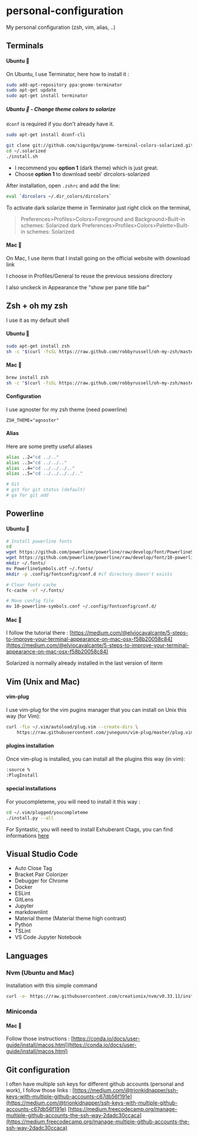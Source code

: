# personal-configuration

My personal configuration (zsh, vim, alias, ..)

## Terminals

#### Ubuntu :penguin:

On Ubuntu, I use Terminator, here how to install it :

``` bash
sudo add-apt-repository ppa:gnome-terminator
sudo apt-get update
sudo apt-get install terminator
```

##### Ubuntu :penguin: - Change theme colors to solarize

```dconf``` is required if you don't already have it.
```bash
sudo apt-get install dconf-cli
```

```bash
git clone git://github.com/sigurdga/gnome-terminal-colors-solarized.git ~/.solarized
cd ~/.solarized
./install.sh
```
 - I recommend you **option 1** (dark theme) which is just great.  
 - Choose **option 1** to download seebi' dircolors-solarized
 
After installation, open ```.zshrc``` and add the line:

```bash
eval `dircolors ~/.dir_colors/dircolors`
```

To activate dark solarize theme in Terminator just right click on the terminal, 
> Preferences>Profiles>Colors>Foreground and Background>Built-in schemes: Solarized dark
> Preferences>Profiles>Colors>Palette>Built-in schemes: Solarized

#### Mac :apple:

On Mac, I use iterm that I install going on the official website with download link

I choose in Profiles/General to reuse the previous sessions directory

I also unckeck in Appearance the "show per pane title bar"

## Zsh + oh my zsh

I use it as my default shell

#### Ubuntu :penguin:

``` bash
sudo apt-get install zsh
sh -c "$(curl -fsSL https://raw.github.com/robbyrussell/oh-my-zsh/master/tools/install.sh)"
```

#### Mac :apple:

``` bash
brew install zsh
sh -c "$(curl -fsSL https://raw.github.com/robbyrussell/oh-my-zsh/master/tools/install.sh)"
```

#### Configuration

I use agnoster for my zsh theme (need powerline)

```
ZSH_THEME="agnoster"
```

#### Alias

Here are some pretty useful aliases

``` bash
alias ..2="cd ../.."
alias ..3="cd ../../.."
alias ..4="cd ../../../.."
alias ..5="cd ../../../../.."

# Git
# gst for git status (default)
# ga for git add
```

## Powerline

#### Ubuntu :penguin:

``` bash
# Install powerline fonts
cd
wget https://github.com/powerline/powerline/raw/develop/font/PowerlineSymbols.otf
wget https://github.com/powerline/powerline/raw/develop/font/10-powerline-symbols.conf
mkdir ~/.fonts/
mv PowerlineSymbols.otf ~/.fonts/
mkdir -p .config/fontconfig/conf.d #if directory doesn't exists

# Clear fonts cache
fc-cache -vf ~/.fonts/

# Move config file
mv 10-powerline-symbols.conf ~/.config/fontconfig/conf.d/
```

#### Mac :apple:

I follow the tutorial there : [https://medium.com/@elviocavalcante/5-steps-to-improve-your-terminal-appearance-on-mac-osx-f58b20058c84](https://medium.com/@elviocavalcante/5-steps-to-improve-your-terminal-appearance-on-mac-osx-f58b20058c84)

Solarized is normally already installed in the last version of iterm

## Vim (Unix and Mac)

#### vim-plug

I use vim-plug for the vim pugins manager that you can install on Unix this way (for Vim): 

```sh
curl -fLo ~/.vim/autoload/plug.vim --create-dirs \
    https://raw.githubusercontent.com/junegunn/vim-plug/master/plug.vim
```

#### plugins installation

Once vim-plug is installed, you can install all the plugins this way (in vim):

```sh
:source %
:PlugInstall
```

#### special installations

For youcompleteme, you will need to install it this way :

```sh
cd ~/.vim/plugged/youcompleteme
./install.py --all
```

For Syntastic, you will need to install Exhuberant Ctags, you can find informations [here](http://ctags.sourceforge.net/)

## Visual Studio Code

* Auto Close Tag
* Bracket Pair Colorizer
* Debugger for Chrome
* Docker
* ESLint
* GitLens
* Jupyter
* markdownlint
* Material theme (Material theme high contrast)
* Python
* TSLint
* VS Code Jupyter Notebook

<!--
## Atom (I moved to Visual Studio Code)

#### List of plugins used

* minimap
* minimap-git-diff
* minimap-highlight-selected
* atom-beautify
* autoclose-html
* autocomplete-python
* file-icons
* highlight-line
* highligh-selected
* tree-view-git-status
* linter
* several other linter plugins
-->

## Languages

### Nvm (Ubuntu and Mac)

Installation with this simple command

``` bash
curl -o- https://raw.githubusercontent.com/creationix/nvm/v0.33.11/install.sh | bash
```

### Miniconda

#### Mac :apple: 

Follow those instructions : [https://conda.io/docs/user-guide/install/macos.html](https://conda.io/docs/user-guide/install/macos.html)

## Git configuration

I often have multiple ssh keys for different github accounts (personal and work), I follow those links :
[https://medium.com/@trionkidnapper/ssh-keys-with-multiple-github-accounts-c67db56f191e](https://medium.com/@trionkidnapper/ssh-keys-with-multiple-github-accounts-c67db56f191e)
[https://medium.freecodecamp.org/manage-multiple-github-accounts-the-ssh-way-2dadc30ccaca](https://medium.freecodecamp.org/manage-multiple-github-accounts-the-ssh-way-2dadc30ccaca)

